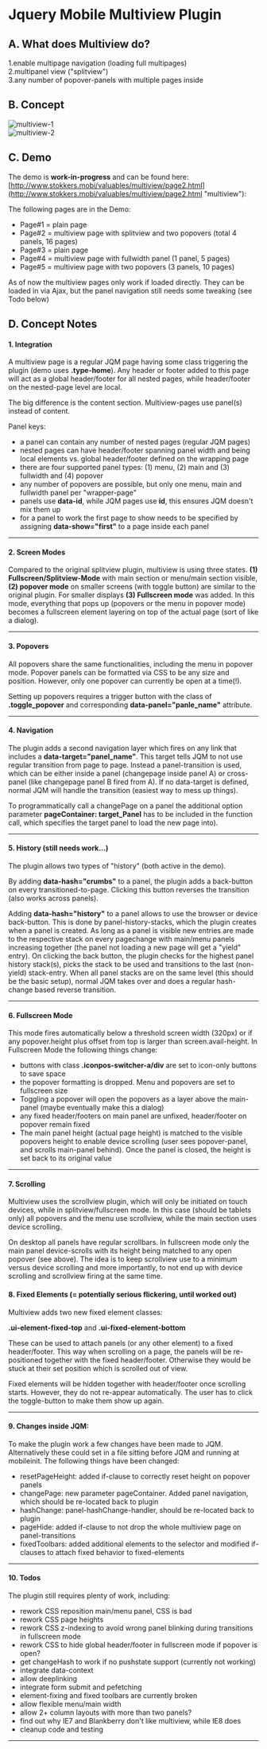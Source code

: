 Jquery Mobile Multiview Plugin
==============================

A. What does Multiview do?
--------------------------
1.enable multipage navigation (loading full multipages)  
2.multipanel view ("splitview")  
3.any number of popover-panels with multiple pages inside  


B. Concept
----------
![multiview-1](http://www.stokkers.mobi/valuables/multiview/IMG/how1.png "multiview-concept1")  
![multiview-2](http://www.stokkers.mobi/valuables/multiview/IMG/how2.png "multiview-concept2")  


C. Demo
----
The demo is **work-in-progress** and can be found here: [http://www.stokkers.mobi/valuables/multiview/page2.html](http://www.stokkers.mobi/valuables/multiview/page2.html "multiview"):  

The following pages are in the Demo:  

* Page#1 = plain page
* Page#2 = multiview page with splitview and two popovers (total 4 panels, 16 pages)
* Page#3 = plain page
* Page#4 = multiview page with fullwidth panel (1 panel, 5 pages)
* Page#5 = multiview page with two popovers (3 panels, 10 pages)  

As of now the multiview pages only work if loaded directly. They can be loaded in via Ajax, but the panel navigation still needs some tweaking (see Todo below)


D. Concept Notes
----------------
#### 1. Integration
A multiview page is a regular JQM page having some class triggering the plugin (demo uses **.type-home**). Any header or footer added to this page will act as a global header/footer for all nested pages, while header/footer on the nested-page level are local.

The big difference is the content section. Multiview-pages use panel(s) instead of content. 

Panel keys:  
* a panel can contain any number of nested pages (regular JQM pages)  
* nested pages can have header/footer spanning panel width and being local elements vs. global header/footer defined on the wrapping page  
* there are four supported panel types: (1) menu, (2) main and (3) fullwidth and (4) popover  
* any number of popovers are possible, but only one menu, main and fullwidth panel per "wrapper-page"  
* panels use **data-id**, while JQM pages use **id**, this ensures JQM doesn't mix them up  
* for a panel to work the first page to show needs to be specified by assigning **data-show="first"** to a page inside each panel   
*****

#### 2. Screen Modes
Compared to the original splitview plugin, multiview is using three states. **(1) Fullscreen/Splitview-Mode** with main section or menu/main section visible, **(2) popover mode** on smaller screens (with toggle button) are similar to the original plugin. For smaller displays **(3) Fullscreen mode** was added. In this mode, everything that pops up (popovers or the menu in popover mode) becomes a fullscreen element layering on top of the actual page (sort of like a dialog).  
*****

#### 3. Popovers
All popovers share the same functionalities, including the menu in popover mode. Popover panels can be formatted via CSS to be any size and position. However, only one popover can currently be open at a time(!).  

Setting up popovers requires a trigger button with the class of **.toggle_popover** and corresponding **data-panel="panle_name"** attribute. 
*****

#### 4. Navigation
The plugin adds a second navigation layer which fires on any link that includes a **data-target="panel_name"**. This target tells JQM to not use regular transition from page to page. Instead a panel-transition is used, which can be either inside a panel (changepage inside panel A) or cross-panel (like changepage panel B fired from A). If no data-target is defined, normal JQM will handle the transition (easiest way to mess up things).  
  
To programmatically call a changePage on a panel the additional option parameter **pageContainer: target_Panel** has to be included in the function call, which specifies the target panel to load the new page into).
*****

#### 5. History (still needs work...)
The plugin allows two types of "history" (both active in the demo).   

By adding **data-hash="crumbs"** to a panel, the plugin adds a back-button on every transitioned-to-page. Clicking this button reverses the transition (also works across panels).  

Adding **data-hash="history"** to a panel allows to use the browser or device back-button. This is done by panel-history-stacks, which the plugin creates when a panel is created. As long as a panel is visible new entries are made to the respective stack on every pagechange with main/menu panels increasing together (the panel not loading a new page will get a "yield" entry). On clicking the back button, the plugin checks for the highest panel history stack(s), picks the stack to be used and transitions to the last (non-yield) stack-entry. When all panel stacks are on the same level (this should be the basic setup), normal JQM takes over and does a regular hash-change based reverse transition.  
*****

#### 6. Fullscreen Mode
This mode fires automatically below a threshold screen width (320px) or if any popover.height plus offset from top is larger than screen.avail-height. In Fullscreen Mode the following things change:  
* buttons with class **.iconpos-switcher-a/div** are set to icon-only buttons to save space   
* the popover formatting is dropped. Menu and popovers are set to fullscreen size   
* Toggling a popover will open the popovers as a layer above the main-panel (maybe eventually make this a dialog)  
* any fixed header/footers on main panel are unfixed, header/footer on popover remain fixed  
* The main panel height (actual page height) is matched to the visible popovers height to enable device scrolling (user sees popover-panel, and scrolls main-panel behind). Once the panel is closed, the height is set back to its original value  
*****

#### 7. Scrolling
Multiview uses the scrollview plugin, which will only be initiated on touch devices, while in splitview/fullscreen mode. In this case (should be tablets only) all popovers and the menu use scrollview, while the main section uses device scrolling.     

On desktop all panels have regular scrollbars. In fullscreen mode only the main panel device-scrolls with its height being matched to any open popover (see above). The idea is to keep scrollview use to a minimum versus device scrolling and more importantly, to not end up with device scrolling and scrollview firing at the same time.  

#### 8. Fixed Elements (= potentially serious flickering, until worked out)
Multiview adds two new fixed element classes:  

**.ui-element-fixed-top** and **.ui-fixed-element-bottom**   

These can be used to attach panels (or any other element) to a fixed header/footer. This way when scrolling on a page, the panels will be re-positioned together with the fixed header/footer. Otherwise they would be stuck at their set position which is scrolled out of view. 

Fixed elements will be hidden together with header/footer once scrolling starts. However, they do not re-appear automatically. The user has to click the toggle-button to make them show up again.  
*****

#### 9. Changes inside JQM:
To make the plugin work a few changes have been made to JQM. Alternatively these could set in a file sitting before JQM and running at mobileinit. The following things have been changed:  
* resetPageHeight: added if-clause to correctly reset height on popover panels  
* changePage: new parameter pageContainer. Added panel navigation, which should be re-located back to plugin  
* hashChange: panel-hashChange-handler, should be re-located back to plugin  
* pageHide: added if-clause to not drop the whole multiview page on panel-transitions  
* fixedToolbars: added additional elements to the selector and modified if-clauses to attach fixed behavior to fixed-elements
*****

#### 10. Todos  
The plugin still requires plenty of work, including:  
* rework CSS reposition main/menu panel, CSS is bad  
* rework CSS page heights  
* rework CSS z-indexing to avoid wrong panel blinking during transitions in fullscreen mode  
* rework CSS to hide global header/footer in fullscreen mode if popover is open?  
* get changeHash to work if no pushstate support (currently not working)  
* integrate data-context  
* allow deeplinking  
* integrate form submit and pefetching  
* element-fixing and fixed toolbars are currently broken  
* allow flexible menu/main width  
* allow 2+ column layouts with more than two panels?  
* find out why IE7 and Blankberry don't like multiview, while IE8 does   
* cleanup code and testing  
*****


